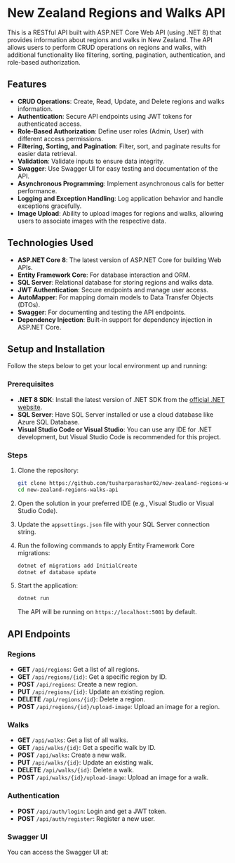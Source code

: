 # New Zealand Regions and Walks API

This is a RESTful API built with ASP.NET Core Web API (using .NET 8) that provides information about regions and walks in New Zealand. The API allows users to perform CRUD operations on regions and walks, with additional functionality like filtering, sorting, pagination, authentication, and role-based authorization.

## Features

- **CRUD Operations**: Create, Read, Update, and Delete regions and walks information.
- **Authentication**: Secure API endpoints using JWT tokens for authenticated access.
- **Role-Based Authorization**: Define user roles (Admin, User) with different access permissions.
- **Filtering, Sorting, and Pagination**: Filter, sort, and paginate results for easier data retrieval.
- **Validation**: Validate inputs to ensure data integrity.
- **Swagger**: Use Swagger UI for easy testing and documentation of the API.
- **Asynchronous Programming**: Implement asynchronous calls for better performance.
- **Logging and Exception Handling**: Log application behavior and handle exceptions gracefully.
- **Image Upload**: Ability to upload images for regions and walks, allowing users to associate images with the respective data.

## Technologies Used

- **ASP.NET Core 8**: The latest version of ASP.NET Core for building Web APIs.
- **Entity Framework Core**: For database interaction and ORM.
- **SQL Server**: Relational database for storing regions and walks data.
- **JWT Authentication**: Secure endpoints and manage user access.
- **AutoMapper**: For mapping domain models to Data Transfer Objects (DTOs).
- **Swagger**: For documenting and testing the API endpoints.
- **Dependency Injection**: Built-in support for dependency injection in ASP.NET Core.

## Setup and Installation

Follow the steps below to get your local environment up and running:

### Prerequisites

- **.NET 8 SDK**: Install the latest version of .NET SDK from the [official .NET website](https://dotnet.microsoft.com/download/dotnet).
- **SQL Server**: Have SQL Server installed or use a cloud database like Azure SQL Database.
- **Visual Studio Code or Visual Studio**: You can use any IDE for .NET development, but Visual Studio Code is recommended for this project.

### Steps

1. Clone the repository:

    ```bash
    git clone https://github.com/tusharparashar02/new-zealand-regions-walks-api.git
    cd new-zealand-regions-walks-api
    ```

2. Open the solution in your preferred IDE (e.g., Visual Studio or Visual Studio Code).

3. Update the `appsettings.json` file with your SQL Server connection string.

4. Run the following commands to apply Entity Framework Core migrations:

    ```bash
    dotnet ef migrations add InitialCreate
    dotnet ef database update
    ```

5. Start the application:

    ```bash
    dotnet run
    ```

    The API will be running on `https://localhost:5001` by default.

## API Endpoints

### Regions

- **GET** `/api/regions`: Get a list of all regions.
- **GET** `/api/regions/{id}`: Get a specific region by ID.
- **POST** `/api/regions`: Create a new region.
- **PUT** `/api/regions/{id}`: Update an existing region.
- **DELETE** `/api/regions/{id}`: Delete a region.
- **POST** `/api/regions/{id}/upload-image`: Upload an image for a region.

### Walks

- **GET** `/api/walks`: Get a list of all walks.
- **GET** `/api/walks/{id}`: Get a specific walk by ID.
- **POST** `/api/walks`: Create a new walk.
- **PUT** `/api/walks/{id}`: Update an existing walk.
- **DELETE** `/api/walks/{id}`: Delete a walk.
- **POST** `/api/walks/{id}/upload-image`: Upload an image for a walk.

### Authentication

- **POST** `/api/auth/login`: Login and get a JWT token.
- **POST** `/api/auth/register`: Register a new user.

### Swagger UI

You can access the Swagger UI at:

